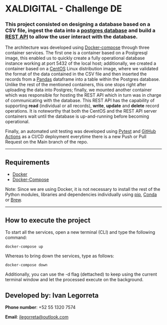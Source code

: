 # XALDIGITAL - Challenge DE

### This project consisted on designing a database based on a CSV file, ingest the data into a [postgres database](https://www.postgresql.org/) and build a [REST API](https://www.redhat.com/en/topics/api/what-is-a-rest-api) to allow the user interact with the database.

The architecture was developed using [Docker-compose](https://docs.docker.com/compose/) through three container services. The first one is a container based on a Postgresql image, this enabled us to quickly create a fully operational database instance working at port 5432 of the local host; additionally, we created a container based on a [CentOS](https://www.centos.org/) Linux distribution image, where we validated the format of the data contained in the CSV file and then inserted the records from  a [Pandas](https://pandas.pydata.org/) dataframe into a table within the Postgres database. Unlike the rest of the mentioned containers, this one stops right after uploading the data into Postgres; finally, we mounted another container which was responsible for hosting the REST API which in turn was in charge of communicating with the database. This REST API has the capability of supporting **read** (individual or all records), **write**, **update** and **delete** record operations. It is noteworthy that both the CentOS and the REST API server containers wait until the database is up-and-running before becoming operational.

Finally, an automated unit testing was developed using [Pytest](https://docs.pytest.org/en/7.0.x/) and [GitHub Actions](https://docs.github.com/en/actions) as a CI/CD deployment everytime there is a new Push or Pull Request on the Main branch of the repo. 

---
## Requirements
* [Docker](https://docs.docker.com/get-docker/)
* [Docker-Compose](https://docs.docker.com/compose/install/)

Note: Since we are using Docker, it is not necessary to install the rest of the Python modules, libraries and dependencies individually using [pip](https://pypi.org/project/pip/), [Conda](https://docs.conda.io/en/latest/) or [Brew](https://brew.sh/).

---
## How to execute the project
To start all the services, open a new terminal (CLI) and type the following command:
```
docker-compose up
```
Whereas to bring down the services, type as follows:
```
docker-compose down
```
Additionally, you can use the -d flag (dettached) to keep using the current terminal window and let the processed execute on the background. 

## Developed by: Ivan Legorreta
**Phone number**: +52 55 1320 7574

**Email**: ilegorreta@outlook.com

